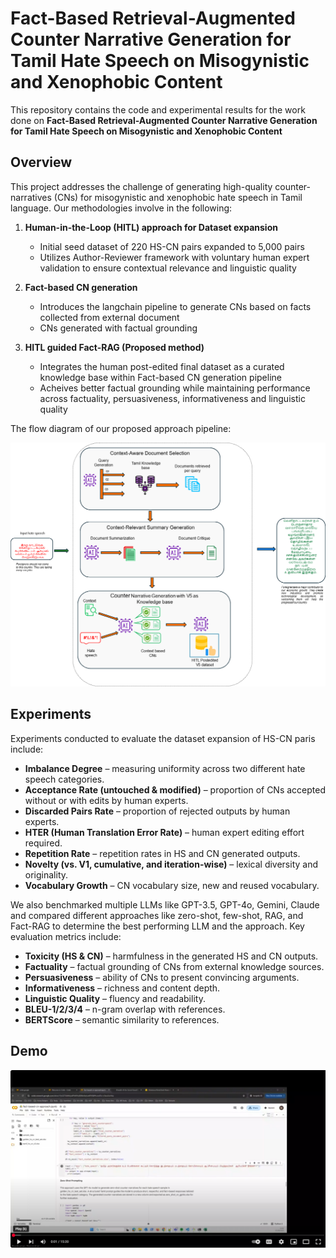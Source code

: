 # Fact-Based Retrieval-Augmented Counter Narrative Generation for Tamil Hate Speech on Misogynistic and Xenophobic Content

This repository contains the code and experimental results for the work done on **Fact-Based Retrieval-Augmented Counter Narrative Generation for Tamil Hate Speech on Misogynistic and Xenophobic Content**

## Overview
This project addresses the challenge of generating high-quality counter-narratives (CNs) for misogynistic and xenophobic hate speech in Tamil language. Our methodologies involve in the following:

1. **Human-in-the-Loop (HITL) approach for Dataset expansion**
     - Initial seed dataset of 220 HS-CN pairs expanded to 5,000 pairs
     - Utilizes Author-Reviewer framework with voluntary human expert validation to ensure contextual relevance and linguistic quality
    
2. **Fact-based CN generation**
     - Introduces the langchain pipeline to generate CNs based on facts collected from external document
     - CNs generated with factual grounding

3. **HITL guided Fact-RAG (Proposed method)**
     - Integrates the human post-edited final dataset as a curated knowledge base within Fact-based CN generation pipeline
     - Acheives better factual grounding while maintaining performance across factuality, persuasiveness, informativeness and linguistic quality

The flow diagram of our proposed approach pipeline:

![Pipeline Flow Diagram](images/fact-based-flow-with-v5.png)

## Experiments
Experiments conducted to evaluate the dataset expansion of HS-CN paris include:
  - **Imbalance Degree** – measuring uniformity across two different hate speech categories.  
  - **Acceptance Rate (untouched & modified)** – proportion of CNs accepted without or with edits by human experts.  
  - **Discarded Pairs Rate** – proportion of rejected outputs by human experts.  
  - **HTER (Human Translation Error Rate)** – human expert editing effort required.  
  - **Repetition Rate** – repetition rates in HS and CN generated outputs.  
  - **Novelty (vs. V1, cumulative, and iteration-wise)** – lexical diversity and originality.  
  - **Vocabulary Growth** – CN vocabulary size, new and reused vocabulary.

We also benchmarked multiple LLMs like GPT-3.5, GPT-4o, Gemini, Claude and compared different approaches like zero-shot, few-shot, RAG, and Fact-RAG to determine the best performing LLM and the approach. Key evaluation metrics include:
  - **Toxicity (HS & CN)** – harmfulness in the generated HS and CN outputs.  
  - **Factuality** – factual grounding of CNs from external knowledge sources.  
  - **Persuasiveness** – ability of CNs to present convincing arguments.  
  - **Informativeness** – richness and content depth.  
  - **Linguistic Quality** – fluency and readability.  
  - **BLEU-1/2/3/4** – n-gram overlap with references.  
  - **BERTScore** – semantic similarity to references.

## Demo
[![Fact RAG CN generation](images/Demo.png)](https://youtu.be/tykHdlNHJNg?si=iittCiIppzj12qjv)
